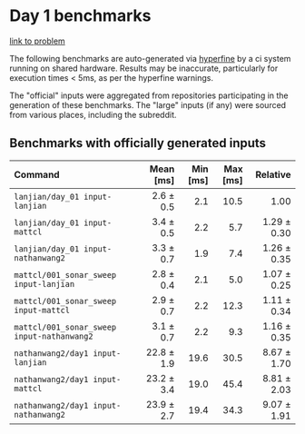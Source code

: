 # Day 1 benchmarks

[link to problem](http://adventofcode.com/2021/day/1)

The following benchmarks are auto-generated via [hyperfine](https://github.com/sharkdp/hyperfine) by a ci system running on shared hardware. Results may be inaccurate, particularly for execution times < 5ms, as per the hyperfine warnings.

The "official" inputs were aggregated from repositories participating in the generation of these benchmarks. The "large" inputs (if any) were sourced from various places, including the subreddit.

## Benchmarks with officially generated inputs
| Command | Mean [ms] | Min [ms] | Max [ms] | Relative |
|:---|---:|---:|---:|---:|
| `lanjian/day_01 input-lanjian` | 2.6 ± 0.5 | 2.1 | 10.5 | 1.00 |
| `lanjian/day_01 input-mattcl` | 3.4 ± 0.5 | 2.2 | 5.7 | 1.29 ± 0.30 |
| `lanjian/day_01 input-nathanwang2` | 3.3 ± 0.7 | 1.9 | 7.4 | 1.26 ± 0.35 |
| `mattcl/001_sonar_sweep input-lanjian` | 2.8 ± 0.4 | 2.1 | 5.0 | 1.07 ± 0.25 |
| `mattcl/001_sonar_sweep input-mattcl` | 2.9 ± 0.7 | 2.2 | 12.3 | 1.11 ± 0.34 |
| `mattcl/001_sonar_sweep input-nathanwang2` | 3.1 ± 0.7 | 2.2 | 9.3 | 1.16 ± 0.35 |
| `nathanwang2/day1 input-lanjian` | 22.8 ± 1.9 | 19.6 | 30.5 | 8.67 ± 1.70 |
| `nathanwang2/day1 input-mattcl` | 23.2 ± 3.4 | 19.0 | 45.4 | 8.81 ± 2.03 |
| `nathanwang2/day1 input-nathanwang2` | 23.9 ± 2.7 | 19.4 | 34.3 | 9.07 ± 1.91 |
